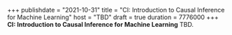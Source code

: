 +++
publishdate = "2021-10-31"
title = "CI: Introduction to Causal Inference for Machine Learning"
host = "TBD"
draft = true
duration = 7776000
+++
**<span class="caps">CI</span>: Introduction to Causal Inference for Machine Learning** TBD.

<!---
date = "2021-10-31"
enddate = "2021-10-31"
-->